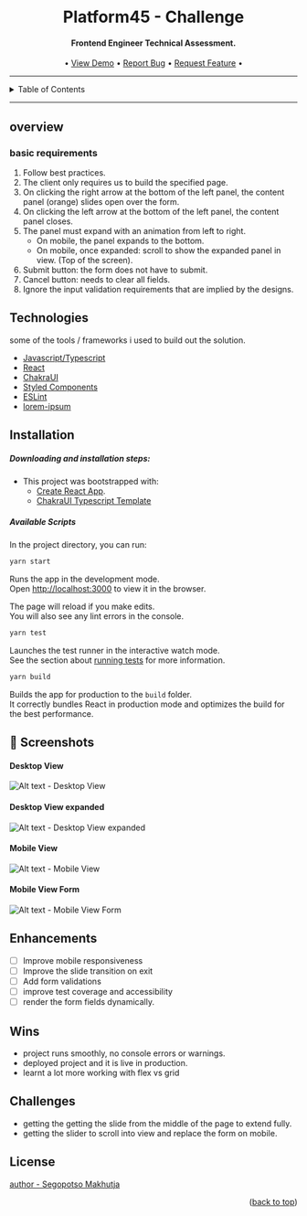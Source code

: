 <div id="top"></div>
<h1 align="center">
  <br>
    Platform45 - Challenge
</h1>

<h4 align="center">Frontend Engineer Technical Assessment.</h4>

<p align="center">
   • <a href="s-makhutja-pltfrm45.vercel.app">View Demo</a>
   • <a href="https://github.com/SegopotsoMakhutja/PLTFRM45/issues/new">Report Bug</a>
  • <a href="https://github.com/SegopotsoMakhutja/PLTFRM45/issues/new">Request Feature</a> •
</p>

--- 

<!-- TABLE OF CONTENTS -->
<details>
  <summary>Table of Contents</summary>
  <ol>
    <li>
      <a href="#about-the-project">About The Project</a>
      <ul>
        <li><a href="#built-with">Built With</a></li>
      </ul>
    </li>
    <li>
      <a href="#getting-started">Getting Started</a>
      <ul>
        <li><a href="#prerequisites">Prerequisites</a></li>
        <li><a href="#installation">Installation</a></li>
      </ul>
    </li>
    <li><a href="#overview">Overview</a></li>
    <li><a href="#technologies">Tech Stack</a></li>
    <li><a href="#installation">Installation</a></li>
    <li><a href="#enhancements">Future Enhancements</a> </li>
    <li><a href="#wins">Wins</a> </li>
    <li><a href="#challenges">Challenges</a> </li>
  </ol>
</details>

---

## overview

### basic requirements
1. Follow best practices.
2. The client only requires us to build the specified page.
3. On clicking the right arrow at the bottom of the left panel, the content panel (orange) slides open over the form.
4. On clicking the left arrow at the bottom of the left panel, the content panel closes.
5. The panel must expand with an animation from left to right.
    * On mobile, the panel expands to the bottom.
    * On mobile, once expanded: scroll to show the expanded panel in view. (Top of the screen).
6. Submit button: the form does not have to submit.
7. Cancel button: needs to clear all fields.
8. Ignore the input validation requirements that are implied by the designs.

## Technologies
some of the tools / frameworks i used to build out the solution.
- [Javascript/Typescript]()
- [React]()
- [ChakraUI](https://chakra-ui.com/guidesgetting-started/cra-guide)
- [Styled Components](https://emotion.sh/docs/typescript)
- [ESLint]()
- [lorem-ipsum](https://www.npmjs.com/package/lorem-ipsum)

## Installation
##### Downloading and installation steps:
* This project was bootstrapped with: 
    * [Create React App](https://github.com/facebook/create-react-app).
    * [ChakraUI Typescript Template](https://chakra-ui.com/guidesgetting-started/cra-guide)

##### Available Scripts

In the project directory, you can run:

```sh
yarn start
```

Runs the app in the development mode.<br /> Open
[http://localhost:3000](http://localhost:3000) to view it in the browser.

The page will reload if you make edits.<br /> You will also see any lint errors
in the console.

```sh 
yarn test
```

Launches the test runner in the interactive watch mode.<br /> See the section
about
[running tests](https://facebook.github.io/create-react-app/docs/running-tests)
for more information.

```sh 
yarn build
```

Builds the app for production to the `build` folder.<br /> It correctly bundles
React in production mode and optimizes the build for the best performance.

## 📸 Screenshots

#### Desktop View
![Alt text - Desktop View](/public/Screenshot%202022-04-02%20at%2018.26.10.png?raw=true "Home View Light Mode")
#### Desktop View expanded
![Alt text - Desktop View expanded](/public/Screenshot%202022-04-02%20at%2018.26.24.png?raw=true)

#### Mobile View
![Alt text - Mobile View](/public/Screenshot%202022-04-02%20at%2018.26.41.png?raw=true)

#### Mobile View Form
![Alt text - Mobile View Form](/public/Screenshot%202022-04-02%20at%2018.27.28.png?raw=true)


## Enhancements
- [ ] Improve mobile responsiveness
- [ ] Improve the slide transition on exit
- [ ] Add form validations
- [ ] improve test coverage and accessibility
- [ ] render the form fields dynamically.

## Wins
- project runs smoothly, no console errors or warnings.
- deployed project and it is live in production.
- learnt a lot more working with flex vs grid
## Challenges
- getting the getting the slide from the middle of the page to extend fully.
- getting the slider to scroll into view and replace the form on mobile.

## License
[author - Segopotso Makhutja]()
<p align="right">(<a href="#top">back to top</a>)</p>